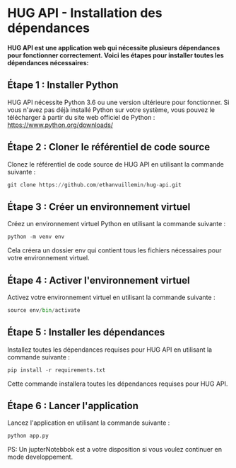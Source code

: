 

# HUG API - Installation des dépendances
**HUG API est une application web qui nécessite plusieurs dépendances pour fonctionner correctement. Voici les étapes pour installer toutes les dépendances nécessaires:**

## Étape 1 : Installer Python
HUG API nécessite Python 3.6 ou une version ultérieure pour fonctionner. Si vous n'avez pas déjà installé Python sur votre système, vous pouvez le télécharger à partir du site web officiel de Python : https://www.python.org/downloads/

## Étape 2 : Cloner le référentiel de code source
Clonez le référentiel de code source de HUG API en utilisant la commande suivante :
```python
git clone https://github.com/ethanvuillemin/hug-api.git
```
## Étape 3 : Créer un environnement virtuel
Créez un environnement virtuel Python en utilisant la commande suivante :

```python
python -m venv env
```
Cela créera un dossier env qui contient tous les fichiers nécessaires pour votre environnement virtuel.

## Étape 4 : Activer l'environnement virtuel
Activez votre environnement virtuel en utilisant la commande suivante :

```python
source env/bin/activate
```
## Étape 5 : Installer les dépendances
Installez toutes les dépendances requises pour HUG API en utilisant la commande suivante :

```python
pip install -r requirements.txt
```
Cette commande installera toutes les dépendances requises pour HUG API.

## Étape 6 : Lancer l'application
Lancez l'application en utilisant la commande suivante :

```python
python app.py
```

PS: Un jupterNotebbok est a votre disposition si vous voulez continuer en mode developpement.
